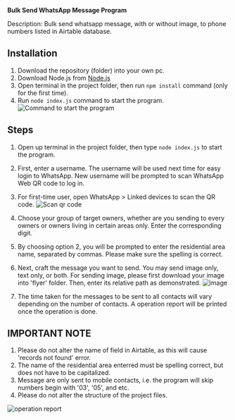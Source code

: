 **Bulk Send WhatsApp Message Program**

Description: Bulk send whatsapp message, with or without image, to phone numbers listed in Airtable database.

## Installation
1. Download the repository (folder) into your own pc.
2. Download Node.js from [Node.js](https://nodejs.org/en/download/prebuilt-installer/current)
3. Open terminal in the project folder, then run `npm install` command (only for the first time).
4. Run `node index.js` command to start the program.
![Command to start the program](https://github.com/eugene-ats/airtable-wa-owner-program/assets/83873822/87de9009-6a73-412a-ae5e-4a4aefdcb2be)

## Steps
1. Open up terminal in the project folder, then type `node index.js` to start the program.
2. First, enter a username. The username will be used next time for easy login to WhatsApp. New username will be prompted to scan WhatsApp Web QR code to log in.
3. For first-time user, open WhatsApp > Linked devices to scan the QR code.
![Scan qr code](https://github.com/eugene-ats/airtable-wa-owner-program/assets/83873822/32d71967-fd8d-44a2-bd0f-fce035204fe7)

4. Choose your group of target owners, whether are you sending to every owners or owners living in certain areas only. Enter the corresponding digit.
5. By choosing option 2, you will be prompted to enter the residential area name, separated by commas. Please make sure the spelling is correct.
6. Next, craft the message you want to send. You may send image only, text only, or both. For sending image, please first download your image into 'flyer' folder. Then, enter its relative path as demonstrated.
   ![image](https://github.com/eugene-ats/airtable-wa-owner-program/assets/83873822/8df502c1-ff5e-4f6f-9e38-7873795fdd7a)
7. The time taken for the messages to be sent to all contacts will vary depending on the number of contacts. A operation report will be printed once the operation is done.

## IMPORTANT NOTE
1. Please do not alter the name of field in Airtable, as this will cause 'records not found' error.
2. The name of the residential area enterred must be spelling correct, but does not have to be capitalized.
3. Message are only sent to mobile contacts, i.e. the program will skip numbers begin with '03', '05', and etc.
4. Please do not alter the structure of the project files.

![operation report](https://github.com/eugene-ats/airtable-wa-owner-program/assets/83873822/8912282d-fa20-41f0-a5b9-c048590cbac8)

